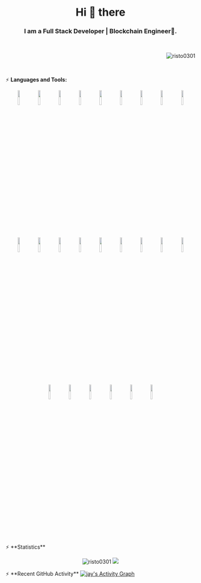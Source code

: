 <h1 align="center">Hi 👋 there</h1>
<h3 align="center">I am a Full Stack Developer | Blockchain Engineer🌟.</h3>
<br>
<p align="right"> <img src="https://komarev.com/ghpvc/?username=risto0301&label=Profile%20views&color=0e75b6&style=flat"
    alt="risto0301" /> 
  </p>
<br>

⚡ **Languages and Tools:**

<p align="center">
  <code><img width='10%' src='https://www.vectorlogo.zone/logos/reactjs/reactjs-ar21.svg'/></code>
  <code><img width='10%' src='https://upload.wikimedia.org/wikipedia/commons/thumb/8/8e/Nextjs-logo.svg/800px-Nextjs-logo.svg.png'/></code>
  <code><img width='10%' src='https://www.vectorlogo.zone/logos/angular/angular-ar21.svg'/></code>
  <code><img width='10%' src='https://www.vectorlogo.zone/logos/vuejs/vuejs-ar21.svg'/></code>
  <code><img width='10%' src='https://www.vectorlogo.zone/logos/nodejs/nodejs-ar21.svg'/></code>
  <code><img width='10%' src='https://www.vectorlogo.zone/logos/djangoproject/djangoproject-ar21.svg'/></code>
  <code><img width='10%' src='https://www.vectorlogo.zone/logos/laravel/laravel-ar21.svg'/></code>
  <code><img width='10%' src='https://www.vectorlogo.zone/logos/expressjs/expressjs-ar21.svg'/></code>
  <code><img width='10%' src='https://www.vectorlogo.zone/logos/javascript/javascript-ar21.svg'/></code>
  <code><img width='10%' src='https://www.vectorlogo.zone/logos/typescriptlang/typescriptlang-ar21.svg'/></code>
  <code><img width='10%' src='https://www.vectorlogo.zone/logos/python/python-ar21.svg'/></code>
  <code><img width='10%' src='https://www.vectorlogo.zone/logos/php/php-ar21.svg'/></code>
  <code><img width='10%' src='https://www.vectorlogo.zone/logos/rust-lang/rust-lang-ar21.svg'/></code>
  <code><img width='10%' src='https://encrypted-tbn0.gstatic.com/images?q=tbn:ANd9GcQVt3A29FWA35kDD1MkvyC1LferPWSuZLT3cgLraYAFmIwoYf6H6yNAgT9rs68HAEnzWAY&usqp=CAU'/></code>
  <code><img width="10%" src="https://www.vectorlogo.zone/logos/tailwindcss/tailwindcss-ar21.svg"></code>
  <code><img width="10%" src="https://www.vectorlogo.zone/logos/getbootstrap/getbootstrap-ar21.svg"></code>
  <code><img width="10%" src="https://www.vectorlogo.zone/logos/sass-lang/sass-lang-ar21.svg"></code>
  <code><img width='10%' src='https://www.vectorlogo.zone/logos/mysql/mysql-ar21.svg'/></code>
  <code><img width='10%' src='https://www.vectorlogo.zone/logos/postgresql/postgresql-ar21.svg'/></code>
  <code><img width='10%' src='https://www.vectorlogo.zone/logos/mongodb/mongodb-ar21.svg'/></code>
  <code><img width="10%" src="https://i.ytimg.com/vi/E8l4UryS73w/maxresdefault.jpg"></code>
  <code><img width="10%" src="https://www.vectorlogo.zone/logos/jestjsio/jestjsio-ar21.svg"></code>
  <code><img width="10%" src="https://www.vectorlogo.zone/logos/nginx/nginx-ar21.svg"></code>
  <code><img width="10%" src="https://www.vectorlogo.zone/logos/amazon_aws/amazon_aws-ar21.svg"></code>
</p>
<br/>
⚡ **Statistics**
<p align="center">
  <img src="https://github-readme-streak-stats.herokuapp.com/?user=risto0301&theme=algolia" alt="risto0301" />
  <img src = "https://github-readme-stats.vercel.app/api/top-langs/?username=risto0301&theme=tokyonight">
</p>
⚡ **Recent GitHub Activity**
<a href="https://github.com/risto0301"><img alt="jay's Activity Graph" src="https://activity-graph.herokuapp.com/graph?username=risto0301&custom_title=Recent%20Activity&theme=react-dark" /></a>
